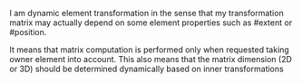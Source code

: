 I am dynamic element transformation in the sense that my transformation matrix may actually depend on some element properties such as #extent or #position.

It means that matrix computation is performed only when requested taking owner element into account.
This also means that the matrix dimension (2D or 3D) should be determined dynamically based on inner transformations